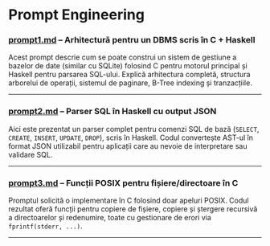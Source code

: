 # Prompt Engineering

### [prompt1.md](./prompts/prompt1.md) – Arhitectură pentru un DBMS scris în C + Haskell

Acest prompt descrie cum se poate construi un sistem de gestiune a bazelor de date (similar cu SQLite) folosind C pentru motorul principal și Haskell pentru parsarea SQL-ului. Explică arhitectura completă, structura arborelui de operații, sistemul de paginare, B-Tree indexing și tranzacțiile.

---

### [prompt2.md](./prompts/prompt2.md) – Parser SQL în Haskell cu output JSON

Aici este prezentat un parser complet pentru comenzi SQL de bază (`SELECT`, `CREATE`, `INSERT`, `UPDATE`, `DROP`), scris în Haskell. Codul convertește AST-ul în format JSON utilizabil pentru aplicații care au nevoie de interpretare sau validare SQL.

---

### [prompt3.md](./prompts/prompt3.md) – Funcții POSIX pentru fișiere/directoare în C

Promptul solicită o implementare în C folosind doar apeluri POSIX. Codul rezultat oferă funcții pentru copiere de fișiere, copiere și ștergere recursivă a directoarelor și redenumire, toate cu gestionare de erori via `fprintf(stderr, ...)`.

---
